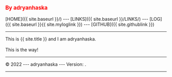 ---
---
<span style="color:red; font-weight:bold; font-size:larger;">By adryanhaska</span>
<br><br>
[HOME]({{ site.baseurl }}/) ---
[LINKS]({{ site.baseurl }}/LINKS/) ---
[LOG]({{ site.baseurl }}{{ site.myloglink }}) ---
[GITHUB]({{ site.githublink }})
<br>
<hr>
This is {{ site.title }} and I am adryanhaska.
<br><br>
This is the way!
<br>
<hr>
&copy; 2022 --- adryanhaska --- Version: .
<hr>
<br>
